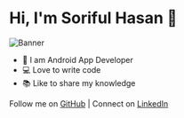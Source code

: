 # Hi, I'm Soriful Hasan 👋

![Banner](https://pngimg.com/uploads/man/man_PNG6531.png)

- 👑 I am Android App Developer
- 💻 Love to write code
- 📚 Like to share my knowledge

Follow me on [GitHub](https://github.com/sorifull123) |
Connect on [LinkedIn](https://www.linkedin.com/in/md-soriful-hasan-53a9b52b3/)
